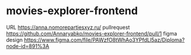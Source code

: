 # movies-explorer-frontend

URL https://anna.nomorepartiesxyz.ru/
pullrequest https://github.com/Annaryabko/movies-explorer-frontend/pull/1
figma design https://www.figma.com/file/PAWzfO8tWhAo3YPfdLl5az/Diploma?node-id=891%3A